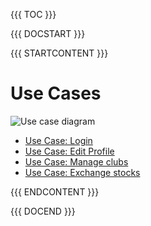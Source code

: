 {{{ TOC }}}

{{{ DOCSTART }}}

{{{ STARTCONTENT }}}

# Use Cases

![Use case diagram](http://broking.club/img/doc/uc_diagram.png)

* [Use Case: Login](?f=uc_login)
* [Use Case: Edit Profile](?f=uc_editprofile)
* [Use Case: Manage clubs](?f=uc_manageclubs)
* [Use Case: Exchange stocks](?f=uc_exchangestocks)


{{{ ENDCONTENT }}}

{{{ DOCEND }}}
